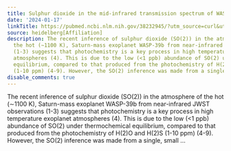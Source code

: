 ```yaml
---
title: Sulphur dioxide in the mid-infrared transmission spectrum of WASP-39b
date: '2024-01-17'
linkTitle: https://pubmed.ncbi.nlm.nih.gov/38232945/?utm_source=curl&utm_medium=rss&utm_campaign=pubmed-2&utm_content=1FakS-2QOkCT8HsMOQP1bCRQ4YzyumYOmxmF0moLsQ3dFB1E9V&fc=20220326224207&ff=20240118170613&v=2.18.0
source: heidelberg[Affiliation]
description: The recent inference of sulphur dioxide (SO(2)) in the atmosphere of
  the hot (∼1100 K), Saturn-mass exoplanet WASP-39b from near-infrared JWST observations
  (1-3) suggests that photochemistry is a key process in high temperature exoplanet
  atmospheres (4). This is due to the low (<1 ppb) abundance of SO(2) under thermochemical
  equilibrium, compared to that produced from the photochemistry of H(2)O and H(2)S
  (1-10 ppm) (4-9). However, the SO(2) inference was made from a single, small ...
disable_comments: true
---
```

The recent inference of sulphur dioxide (SO(2)) in the atmosphere of the hot (∼1100 K), Saturn-mass exoplanet WASP-39b from near-infrared JWST observations (1-3) suggests that photochemistry is a key process in high temperature exoplanet atmospheres (4). This is due to the low (<1 ppb) abundance of SO(2) under thermochemical equilibrium, compared to that produced from the photochemistry of H(2)O and H(2)S (1-10 ppm) (4-9). However, the SO(2) inference was made from a single, small ...
